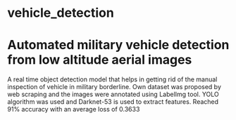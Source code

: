 # vehicle_detection
# Automated military vehicle detection from low altitude aerial images

A real time object detection model that helps in getting rid of the manual inspection of vehicle in military borderline. 
Own dataset was proposed by web scraping and the images were annotated using LabelImg tool. 
YOLO algorithm was used and Darknet-53 is used to extract features. 
Reached 91% accuracy with an average loss of 0.3633
